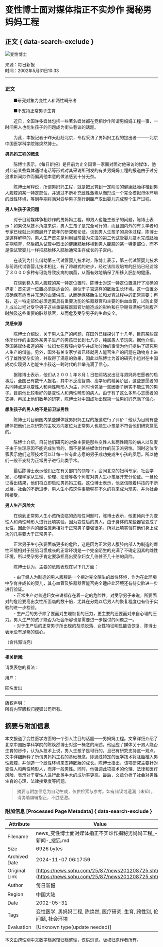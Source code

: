 # 变性博士面对媒体指正不实炒作 揭秘男妈妈工程

## 正文 { data-search-exclude }


![变性博士](https://photo.sohu.com/37/72/Img147497237.gif)

来源：每日新报  
时间：2002年5月31日10:33

---

### 正文

　　■研究对象为变性人和两性畸形者  

　　■不支持正常男子生育  

　　近日，全国许多媒体包括一些著名媒体都在竞相炒作所谓男妈妈工程一事，一时间男人也能生孩子的问题成为街头巷议的话题。  

　　为此，本报记者于昨天赶赴北京，专程采访了男妈妈工程的提出者———北京中国医学科学院陈焕然博士。  

**男妈妈工程的概念**  

　　陈博士表示，《每日新报》是目前为止全国第一家面对面对他采访的媒体，他对此前某些媒体通过电话等形式对其采访所刊发的有关男妈妈工程的报道由于过分追求新闻炒作而偏离他本意的做法感到十分无奈。  

　　陈博士解释说，所谓男妈妈工程，就是把发育到一定阶段的健康胚胎移植到男人腹腔的某一特定部位，并通过不断补充雌性激素从而形成一个完全模拟母体环境的雌性环境，等到孕期将满对受孕男子施行剖腹产取出婴儿完成整个生产过程。  

**男人生孩子没问题**  

　　对于目前媒体争相炒作的男妈妈工程，即男人也能生孩子的问题，陈博士表示：如果仅从技术角度来讲，男人生孩子是完全可行的，而且国内外的有关学者和专家已经就此问题展开了数年的研究和论证。谈到男人生孩子的具体过程，陈博士是这样解释的，男人生产首先是利用目前最为先进的第三代试管婴儿技术完成胚胎先期培育，然后把从试管中取出的健康胚胎移植到男人腹腔的某一特定部位，而不是像试管婴儿一样把胚胎移入胚胎通常生存成长的子宫内。  

　　在谈到为什么借助第三代试管婴儿技术时，陈博士表示，第三代试管婴儿技术与前两代试管婴儿技术相比，有了跨越式的进步，经过该阶段培育的胚胎已经滤除了３０００多种有可能导致疾病的病菌，从而有效地确保了所移入胚胎的健康。  

　　在谈到移入男人腹腔的某一特定位置时，陈博士对这一特定位置进行了准确的界定：首先这一位置必须是适合的，类似于子宫这样的胚胎生长环境。这一位置必须确保有适当并充足的血液供应，从而确保胚胎生长和发育过程中的正常需要；再有，这一特定部位必须远离具有重要功能的脏器器官和主要的供血血管，以防止婴儿成长过程对受孕男子这些重要脏器器官功能造成的影响和在孕期将满施行剖腹产时触及这些重要的脏器器官，从而危及受孕男子的生命安全。  

**灵感来源**  

　　陈博士介绍说，关于男人生产的问题，在国外已经探讨了十几年，目前某些媒体所炒作的由国外某男子生产的男孩已长到七八岁，纯属愚人节玩笑。据他介绍，英国某媒体报道的某一位妇女在腹腔内受孕并成功分娩的事情为他们提供了研究男人生产的借鉴。另外，国外有关专家学者已经就男人能否生产的问题在动物身上进行了雄性受孕实验，并取得了满意的效果，因此以陈博士为首的研究小组对在中国成功实现男人也能生小孩这一跨时代的壮举充满了信心。  

　　据陈博士表示，他们从２００１年８月１日在网站发出征寻男妈妈志愿者的启事后，全国已有数千人报名，其中不乏高智商、高学历的精英阶层，这些志愿者的共同特点是以变性人和两性畸形人为主，同时也包括一些因妻子确实不能生育的男子。目前他比较看好的是变性人和两性畸形的病人。由于有了这么多热心志愿者的支持，再加上他们数年的研究，陈博士对中国成功出现第一位男妈妈充满了信心。  

**想生孩子的男人绝不是前卫派男性**  

　　陈博士对目前国内某些媒体就男妈妈工程的报道进行了评价：他认为目前有些媒体把他们此次研究的主攻方向定位为正常男人也能生小孩是不符合他们研究意愿的。  

　　陈博士介绍，目前他们研究的对象主要是那些变性人和两性畸形的病人以及妻子由于生理原因不能完成生育的，而不是某些媒体炒作的前卫派男性。同时这位专家表示他们这项技术可以让每一位有此志愿的男子成功完成生小孩的夙愿。所以他们一般不支持为正常男子进行此类手术。  

　　最后陈博士表示他们正在有关部门的领导下，会同北京的妇科专家、社会学家、心理学家从生理、伦理、法律等各个角度对男人生小孩展开充分论证。一旦论证得出结果，他们将立即启动男妈妈工程。这位博士表示，他坚信随着科技的不断发展，社会的不断进步，男人生小孩这件事能够在不久的将来成为现实，并为社会所接受。  

**男人生产风险大**  

　　在谈到正常男人生小孩所面临的危险性问题时，陈博士表示，他更倾向于为变性人和两性畸形人进行此项实验。因为变性后的男人，由于身体的某些器官变成了女性，因此体内的雌性激素相对于正常男子要强很多，所以此项实验在他们身上成功的几率要大于正常男子。  

　　正常男子生小孩要面临更多的危险，这是因为正常男人腹腔内部人为制造的雌性环境相对于胚胎习惯成长的正常环境是一个完全陌生的充满了不确定因素的雌性环境，所以受孕男子肯定要承担高出受孕妇女几倍甚至几十倍的风险。  

　　陈博士认为，主要的危险表现在以下几方面：  

　　- 由于经人为制造的男人腹腔是一个相对完全陌生的雌性环境，作为在此环境中孕育并成长的婴儿，其心血管及脏器器官能否完全适应此环境还有待实验进一步进行验证。  
　　- 正常生产对普通妇女来讲都存在着一定的危险性，对受孕男子来说，所要面对的危险要高出女性所面临的数十倍，尤其在分娩以后男人的恢复程度也有待于实验的进一步检验。  
　　- 生产后的男子除了要面对生理恢复的压力，更主要的还要面对来自心理的压力。男人生产的孩子能否为社会所容也是需要进一步探讨的问题之一。  
　　- 对于生产后的正常男子所出现的胡须脱落、女性特征明显能否恢复，陈博士表示没有足够的信心。  

（宫伟郭诗亮）

---

**相关新闻:**

请发表您的看法：  

用户：  

匿名发出  

---

版权声明：  
所有内容版权归搜狐公司所有。
<!-- tcd_original_link https://news.sohu.com/25/87/news201208725.shtml -->
## 摘要与附加信息

<!-- tcd_abstract -->
本文报道了变性医学方面的一个引人注目的话题——男妈妈工程。文章详细介绍了北京中国医学科学院的陈焕然博士对这一概念的阐述，他回应了媒体关于男人能否生育的炒作，认为从技术上说，男人生孩子是可行的，且已有研究支持这一观点。文中详细解释了所谓男妈妈工程的基础概念，即通过特定的医学技术将胚胎植入男性腹腔，并创造一个雌性环境来支持胚胎的成长。陈博士指出，该项研究主要针对变性人和两性畸形人，而非一般男性。同时，他强调此项技术的伦理、法律和医疗风险，表示对于变性人进行此类手术的成功率更高。最后，文章分析了社会对男性生育的心理、法律接受度等问题。
<!-- tcd_abstract_end -->

> 摘要与附加信息为自动生成，仅供检索与参考。如有错误或遗漏（未知），请协助编辑指正，不胜感激。

### 附加信息 [Processed Page Metadata] { data-search-exclude }

| Attribute       | Value                                  |
|-----------------|----------------------------------------|
| Filename        | news_变性博士面对媒体指正不实炒作揭秘男妈妈工程_-_新闻-_搜狐.md                             |
| Size            | 6926 bytes                           |
| Archived Date   | 2024-11-07 06:17:59                             |
| Original Link   | [https://news.sohu.com/25/87/news201208725.shtml](https://news.sohu.com/25/87/news201208725.shtml)                       |
| Author          | 每日新报                               |
| Region          | 中国大陆                               |
| Date            | 2002-05-31                                 |
| Tags            | 变性医学, 男妈妈工程, 陈焕然, 医疗研究, 生育, 跨性别, 伦理问题, 社会环境                                 |
| Evaluation            | [Unknown type(update needed)]                                 |
<!-- tcd_table_end -->

本文由跨性别中文数字档案馆归档整理，仅供浏览。版权归原作者所有。
